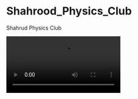 # Shahrood_Physics_Club
Shahrud Physics Club


![4D_Manifold_Mobius_like.mp4](https://github.com/AliBavarchee/Shahrood_Physics_Club/blob/main/4D_Manifold_Mobius_like.mp4)

